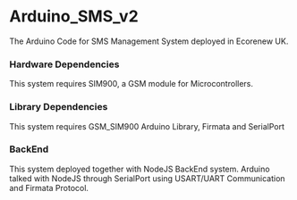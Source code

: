 # Arduino_SMS_v2
The Arduino Code for SMS Management System deployed in Ecorenew UK.

### Hardware Dependencies
This system requires SIM900, a GSM module for Microcontrollers.

### Library Dependencies
This system requires GSM_SIM900 Arduino Library, Firmata and SerialPort

### BackEnd
This system deployed together with NodeJS BackEnd system. Arduino talked with NodeJS through SerialPort using USART/UART Communication and Firmata Protocol.
